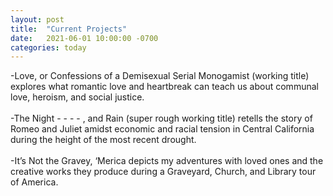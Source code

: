 ```yaml
---
layout: post
title:  "Current Projects"
date:   2021-06-01 10:00:00 -0700
categories: today
---
```


-Love, or Confessions of a Demisexual Serial Monogamist (working title) explores what romantic love and heartbreak can teach us about communal love, heroism, and social justice.
<br/>
<br/>
-The Night - - - - , and Rain (super rough working title) retells the story of Romeo and Juliet amidst economic and racial tension in Central California during the height of the most recent drought.
<br/>
<br/>
-It’s Not the Gravey, ‘Merica depicts my adventures with loved ones and the creative works they produce during a Graveyard, Church, and Library tour of America.
